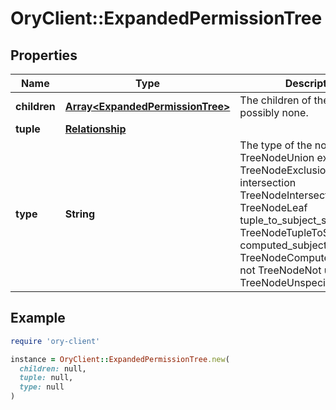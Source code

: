# OryClient::ExpandedPermissionTree

## Properties

| Name | Type | Description | Notes |
| ---- | ---- | ----------- | ----- |
| **children** | [**Array&lt;ExpandedPermissionTree&gt;**](ExpandedPermissionTree.md) | The children of the node, possibly none. | [optional] |
| **tuple** | [**Relationship**](Relationship.md) |  | [optional] |
| **type** | **String** | The type of the node. union TreeNodeUnion exclusion TreeNodeExclusion intersection TreeNodeIntersection leaf TreeNodeLeaf tuple_to_subject_set TreeNodeTupleToSubjectSet computed_subject_set TreeNodeComputedSubjectSet not TreeNodeNot unspecified TreeNodeUnspecified |  |

## Example

```ruby
require 'ory-client'

instance = OryClient::ExpandedPermissionTree.new(
  children: null,
  tuple: null,
  type: null
)
```

